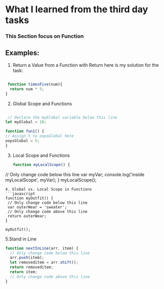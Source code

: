 # What I learned from the third day tasks
### This Section focus on Function 
## Examples:
1. Return a Value from a Function with Return
here is my solution for the task:
```javascript

 function timesFive(num){
  return num * 5;
}
```
2. Global Scope and Functions
  ```javascript

   // Declare the myGlobal variable below this line
let myGlobal = 10;

function fun1() {
  // Assign 5 to oopsGlobal here
  oopsGlobal = 5;
}
```

3. Local Scope and Functions
   ```javascript
   function myLocalScope() {
  // Only change code below this line
  var myVar;
  console.log('inside myLocalScope', myVar);
}
myLocalScope();
 ```
4. Global vs. Local Scope in Functions
```javascript
function myOutfit() {
  // Only change code below this line
  var outerWear = 'sweater';
  // Only change code above this line
  return outerWear;
}

myOutfit();
```
5.Stand in Line
```javascript
function nextInLine(arr, item) {
  // Only change code below this line
  arr.push(item);
  let removeditem = arr.shift();
  return removeditem;
  return item;
  // Only change code above this line
}
```

   



